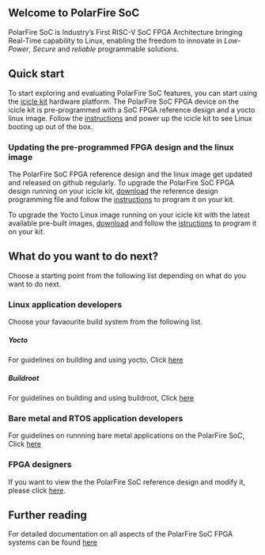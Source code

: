 ## Welcome to PolarFire SoC

PolarFire SoC is Industry’s First RISC-V SoC FPGA Architecture bringing Real-Time capability to Linux, enabling the freedom to innovate in _Low-Power_, _Secure_ and _reliable_ programmable solutions.

## Quick start
To start exploring and evaluating PolarFire SoC features, you can start using the [icicle kit](https://www.microsemi.com/products/fpga-soc/polarfire-soc-icicle-quick-start-guide#hardware) hardware platform. The PolarFire SoC FPGA device on the icicle kit is pre-programmed with a SoC FPGA reference design and a yocto linux image. Follow the [instructions](https://www.microsemi.com/products/fpga-soc/polarfire-soc-icicle-quick-start-guide#getting-started) and power up the icicle kit to see Linux booting up out of the box.

### Updating the pre-programmed FPGA design and the linux image
The PolarFire SoC FPGA reference design and the linux image get updated and released on github regularly. To upgrade the PolarFire SoC FPGA design running on your icicle kit,  [download](https://github.com/polarfire-soc/icicle-kit-reference-design/releases) the reference design programming file and follow the [instructions](https://github.com/polarfire-soc/polarfire-soc-documentation/blob/master/boards/mpfs-icicle-kit-es/updating-icicle-kit/updating-icicle-kit-design-and-linux.md#programming-the-polarfire-soc-design) to program it on your kit.

To upgrade the Yocto Linux image running on your icicle kit with the latest available pre-built images, [download](https://github.com/polarfire-soc/meta-polarfire-soc-yocto-bsp/releases) and follow the [istructions](https://github.com/polarfire-soc/polarfire-soc-documentation/blob/master/boards/mpfs-icicle-kit-es/updating-icicle-kit/updating-icicle-kit-design-and-linux.md#programming-the-linux-image) to program it on your kit.
 
## What do you want to do next?
Choose a starting point from the following list depending on what do you want to do next.

### Linux application developers
Choose your favaourite build system from the following list.
##### Yocto
   For guidelines on building and using yocto, Click [here]()
##### Buildroot
   For guidelines on building and using buildroot, Click [here]()
### Bare metal and RTOS application developers
For guidelines on runnning bare metal applications on the PolarFire SoC, Click [here]()
### FPGA designers
If you want to view the the PolarFire SoC reference design and modify it, please click [here](). 

## Further reading
For detailed documentation on all aspects of the PolarFire SoC FPGA systems can be found [here](https://github.com/polarfire-soc/polarfire-soc-documentation)


